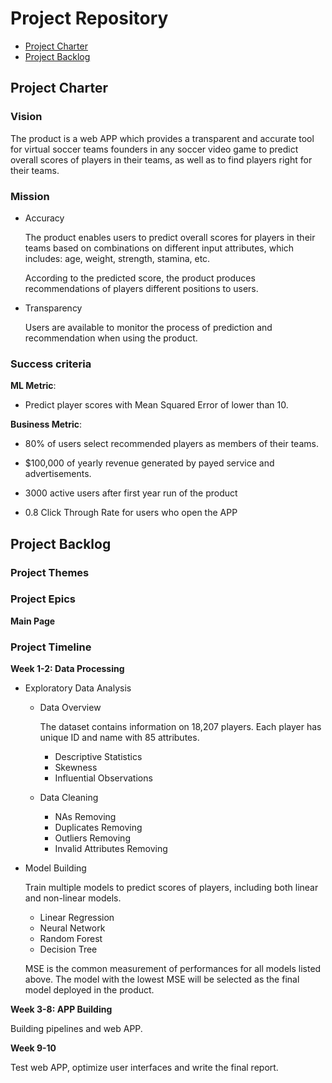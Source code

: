 # Project Repository

<!-- toc -->

- [Project Charter](#project-charter)
- [Project Backlog](#project-backlog)

<!-- tocstop -->

## Project Charter 

### Vision

The product is a web APP which provides a transparent and accurate tool for virtual soccer teams founders in any soccer video game to predict overall scores of players in their teams, as well as to find players right for their teams.

### Mission

- Accuracy

  The product enables users to predict overall scores for players in their teams based on combinations on different input attributes, which includes: age, weight, strength, stamina, etc.

  According to the predicted score, the product produces recommendations of players different positions to users.

- Transparency

  Users are available to monitor the process of prediction and recommendation when using the product.

### Success criteria 

**ML Metric**: 

- Predict player scores with Mean Squared Error of  lower than 10. 

**Business Metric**: 

- 80% of users select recommended players as members of their teams.

- $100,000 of yearly revenue generated by payed service and advertisements.

- 3000 active users after first year run of the product

- 0.8 Click Through Rate for users who open the APP

## Project Backlog

### Project Themes

### Project Epics

**Main Page**

### Project Timeline

**Week 1-2: Data Processing**

- Exploratory Data Analysis

  * Data Overview

    The dataset contains information on 18,207 players. Each player has unique ID and name with 85 attributes.

    + Descriptive Statistics
    + Skewness
    + Influential Observations

  * Data Cleaning
      
      + NAs Removing
      + Duplicates Removing
      + Outliers Removing
      + Invalid Attributes Removing

- Model Building

  Train multiple models to predict scores of players, including both linear and non-linear models. 
  
  * Linear Regression
  * Neural Network
  * Random Forest
  * Decision Tree
  
  MSE is the common measurement of performances for all models listed above. The model with the lowest MSE will be selected as the final model deployed in the product.

**Week 3-8: APP Building**

Building pipelines and web APP.

**Week 9-10**

Test web APP, optimize user interfaces and write the final report.


<!--stackedit_data:
eyJoaXN0b3J5IjpbLTMyMTU0MzQxNSw4NTk1MjE3ODEsLTExNT
IzMjQ0MjEsMTE2ODk4NjE4LC0xMjc1MDU4NTg4LC0xNDMzMTA2
ODM4LC0xNDk5NjM3MTQ2LC0yMjkwODkxNTEsMTc4ODc5NDAxNi
wxNTE5NzY3MDQ0LC05ODI1NTE2MjQsLTg4NTE5NDM2LDU1NDQ3
NDgzNywxNTcwMTM1OTEyLDE3NTgxMjMzOTcsMzI4MDkwODI1LD
U5MzcxODg0MiwtMTE0MDgwOTE5Nyw3OTkzMzg1NDAsLTE0MjM5
MjUxNDRdfQ==
-->